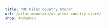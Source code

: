 ```yaml
---
title: "Mt Pilot Country Store"
url: /pilot-mountain/mt-pilot-country-store/
shop: Andenken
---
```

